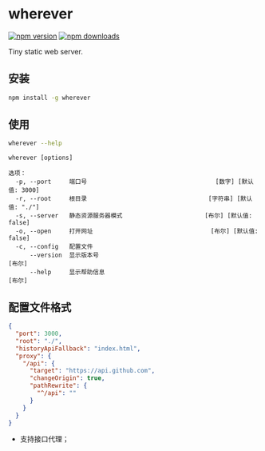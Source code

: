 # wherever


[![npm version](https://badge.fury.io/js/wherever.svg)](https://badge.fury.io/js/wherever)
[![npm downloads](https://img.shields.io/npm/dm/wherever.svg?style=flat-square)](http://npm-stat.com/charts.html?package=wherever)

Tiny static web server.

## 安装

```bash
npm install -g wherever
```

## 使用

```bash
wherever --help
```

```text
wherever [options]

选项：
  -p, --port     端口号                                    [数字] [默认值: 3000]
  -r, --root     根目录                                  [字符串] [默认值: "./"]
  -s, --server   静态资源服务器模式                       [布尔] [默认值: false]
  -o, --open     打开网址                                 [布尔] [默认值: false]
  -c, --config   配置文件
      --version  显示版本号                                               [布尔]
      --help     显示帮助信息                                             [布尔]
```

## 配置文件格式

```json
{
  "port": 3000,
  "root": "./",
  "historyApiFallback": "index.html",
  "proxy": {
    "/api": {
      "target": "https://api.github.com",
      "changeOrigin": true,
      "pathRewrite": {
        "^/api": ""
      }
    }
  }
}
```

+ 支持接口代理；
